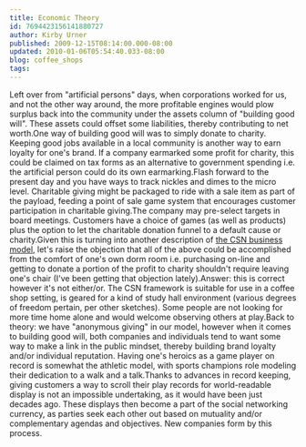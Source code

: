 ```yaml
---
title: Economic Theory
id: 7694423156141880727
author: Kirby Urner
published: 2009-12-15T08:14:00.000-08:00
updated: 2010-01-06T05:54:40.033-08:00
blog: coffee_shops
tags: 
---
```


Left over from "artificial persons" days, when corporations worked for us, and not the other way around, the more profitable engines would plow surplus back into the community under the assets column of "building good will".  These assets could offset some liabilities, thereby contributing to net worth.One way of building good will was to simply donate to charity.  Keeping good jobs available in a local community is another way to earn loyalty for one's brand.  If a company earmarked some profit for charity, this could be claimed on tax forms as an alternative to government spending i.e. the artificial person could do its own earmarking.Flash forward to the present day and you have ways to track nickles and dimes to the micro level.  Charitable giving might be packaged to ride with a sale item as part of the payload, feeding a point of sale game system that encourages customer participation in charitable giving.The company may pre-select targets in board meetings.  Customers have a choice of games (as well as products) plus the option to let the charitable donation funnel to a default cause or charity.Given this is turning into another description of [the CSN business model](https://wanderers.pbworks.com/CoffeeShopsNetwork), let's raise the objection that all of the above could be accomplished from the comfort of one's own dorm room i.e. purchasing on-line and getting to donate a portion of the profit to charity shouldn't require leaving one's chair (I've been getting that objection lately).Answer:  this is correct however it's not either/or.  The CSN framework is suitable for use in a coffee shop setting, is geared for a kind of study hall environment (various degrees of freedom pertain, per other sketches).  Some people are not looking for more time home alone and would welcome observing others at play.Back to theory:  we have "anonymous giving" in our model, however when it comes to building good will, both companies and individuals tend to want some way to make a link in the public mindset, thereby building brand loyalty and/or individual reputation.  Having one's heroics as a game player on record is somewhat the athletic model, with sports champions role modeling their dedication to a walk and a talk.Thanks to advances in record keeping, giving customers a way to scroll their play records for world-readable display is not an impossible undertaking, as it would have been just decades ago.  These displays then become a part of the social networking currency, as parties seek each other out based on mutuality and/or complementary agendas and objectives.  New companies form by this process.